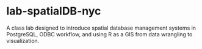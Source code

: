 # lab-spatialDB-nyc
A class lab designed to introduce spatial database management systems in PostgreSQL, ODBC workflow, and using R as a GIS from data wrangling to visualization.
